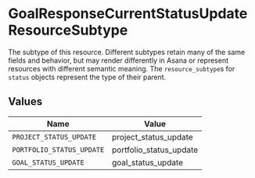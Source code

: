 # GoalResponseCurrentStatusUpdateResourceSubtype

The subtype of this resource. Different subtypes retain many of the same fields and behavior, but may render differently in Asana or represent resources with different semantic meaning.
The `resource_subtype`s for `status` objects represent the type of their parent.


## Values

| Name                      | Value                     |
| ------------------------- | ------------------------- |
| `PROJECT_STATUS_UPDATE`   | project_status_update     |
| `PORTFOLIO_STATUS_UPDATE` | portfolio_status_update   |
| `GOAL_STATUS_UPDATE`      | goal_status_update        |